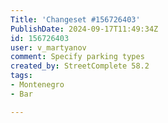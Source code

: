 ```yaml
---
Title: 'Changeset #156726403'
PublishDate: 2024-09-17T11:49:34Z
id: 156726403
user: v_martyanov
comment: Specify parking types
created_by: StreetComplete 58.2
tags:
- Montenegro
- Bar

---
```

